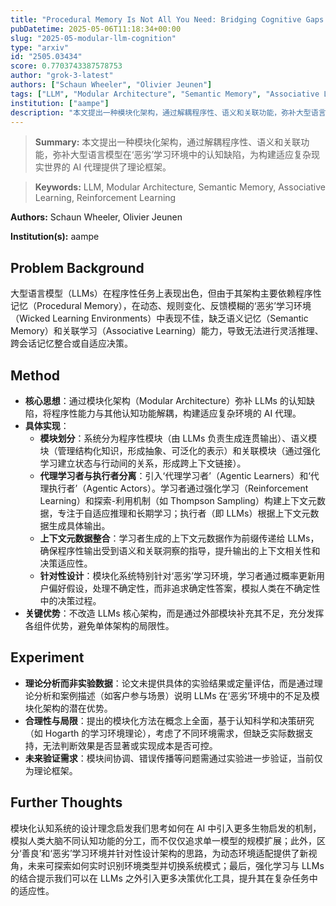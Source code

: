 ```yaml
---
title: "Procedural Memory Is Not All You Need: Bridging Cognitive Gaps in LLM-Based Agents"
pubDatetime: 2025-05-06T11:18:34+00:00
slug: "2025-05-modular-llm-cognition"
type: "arxiv"
id: "2505.03434"
score: 0.7703743387578753
author: "grok-3-latest"
authors: ["Schaun Wheeler", "Olivier Jeunen"]
tags: ["LLM", "Modular Architecture", "Semantic Memory", "Associative Learning", "Reinforcement Learning"]
institution: ["aampe"]
description: "本文提出一种模块化架构，通过解耦程序性、语义和关联功能，弥补大型语言模型在‘恶劣’学习环境中的认知缺陷，为构建适应复杂现实世界的 AI 代理提供了理论框架。"
---
```


> **Summary:** 本文提出一种模块化架构，通过解耦程序性、语义和关联功能，弥补大型语言模型在‘恶劣’学习环境中的认知缺陷，为构建适应复杂现实世界的 AI 代理提供了理论框架。 

> **Keywords:** LLM, Modular Architecture, Semantic Memory, Associative Learning, Reinforcement Learning

**Authors:** Schaun Wheeler, Olivier Jeunen

**Institution(s):** aampe


## Problem Background

大型语言模型（LLMs）在程序性任务上表现出色，但由于其架构主要依赖程序性记忆（Procedural Memory），在动态、规则变化、反馈模糊的‘恶劣’学习环境（Wicked Learning Environments）中表现不佳，缺乏语义记忆（Semantic Memory）和关联学习（Associative Learning）能力，导致无法进行灵活推理、跨会话记忆整合或自适应决策。

## Method

* **核心思想**：通过模块化架构（Modular Architecture）弥补 LLMs 的认知缺陷，将程序性能力与其他认知功能解耦，构建适应复杂环境的 AI 代理。
* **具体实现**：
  * **模块划分**：系统分为程序性模块（由 LLMs 负责生成连贯输出）、语义模块（管理结构化知识，形成抽象、可泛化的表示）和关联模块（通过强化学习建立状态与行动间的关系，形成跨上下文链接）。
  * **代理学习者与执行者分离**：引入‘代理学习者’（Agentic Learners）和‘代理执行者’（Agentic Actors）。学习者通过强化学习（Reinforcement Learning）和探索-利用机制（如 Thompson Sampling）构建上下文元数据，专注于自适应推理和长期学习；执行者（即 LLMs）根据上下文元数据生成具体输出。
  * **上下文元数据整合**：学习者生成的上下文元数据作为前缀传递给 LLMs，确保程序性输出受到语义和关联洞察的指导，提升输出的上下文相关性和决策适应性。
  * **针对性设计**：模块化系统特别针对‘恶劣’学习环境，学习者通过概率更新用户偏好假设，处理不确定性，而非追求确定性答案，模拟人类在不确定性中的决策过程。
* **关键优势**：不改造 LLMs 核心架构，而是通过外部模块补充其不足，充分发挥各组件优势，避免单体架构的局限性。

## Experiment

* **理论分析而非实验数据**：论文未提供具体的实验结果或定量评估，而是通过理论分析和案例描述（如客户参与场景）说明 LLMs 在‘恶劣’环境中的不足及模块化架构的潜在优势。
* **合理性与局限**：提出的模块化方法在概念上全面，基于认知科学和决策研究（如 Hogarth 的学习环境理论），考虑了不同环境需求，但缺乏实际数据支持，无法判断效果是否显著或实现成本是否可控。
* **未来验证需求**：模块间协调、错误传播等问题需通过实验进一步验证，当前仅为理论框架。

## Further Thoughts

模块化认知系统的设计理念启发我们思考如何在 AI 中引入更多生物启发的机制，模拟人类大脑不同认知功能的分工，而不仅仅追求单一模型的规模扩展；此外，区分‘善良’和‘恶劣’学习环境并针对性设计架构的思路，为动态环境适配提供了新视角，未来可探索如何实时识别环境类型并切换系统模式；最后，强化学习与 LLMs 的结合提示我们可以在 LLMs 之外引入更多决策优化工具，提升其在复杂任务中的适应性。